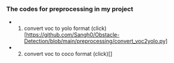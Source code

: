 ### The codes for preprocessing in my project
- 1. convert voc to yolo format (click)[https://github.com/Sangh0/Obstacle-Detection/blob/main/preprocessing/convert_voc2yolo.py]  
- 2. convert voc to coco format (click)[]  
